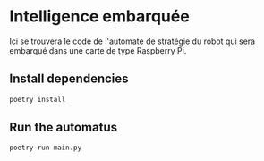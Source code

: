 # Intelligence embarquée

Ici se trouvera le code de l'automate de stratégie du robot qui sera embarqué
dans une carte de type Raspberry Pi.

## Install dependencies

```sh
poetry install
```

## Run the automatus

```sh
poetry run main.py
```
